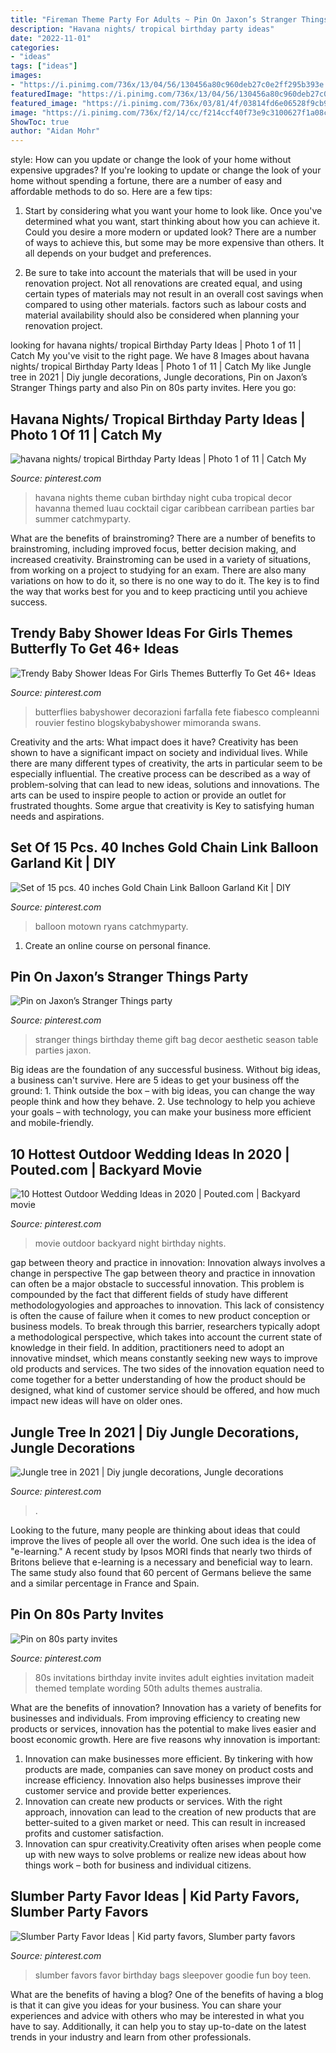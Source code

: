```yaml
---
title: "Fireman Theme Party For Adults ~ Pin On Jaxon’s Stranger Things Party"
description: "Havana nights/ tropical birthday party ideas"
date: "2022-11-01"
categories:
- "ideas"
tags: ["ideas"]
images:
- "https://i.pinimg.com/736x/13/04/56/130456a80c960deb27c0e2ff295b393e.jpg"
featuredImage: "https://i.pinimg.com/736x/13/04/56/130456a80c960deb27c0e2ff295b393e.jpg"
featured_image: "https://i.pinimg.com/736x/03/81/4f/03814fd6e06528f9cb9d53000d415256.jpg"
image: "https://i.pinimg.com/736x/f2/14/cc/f214ccf40f73e9c3100627f1a08c7ce8.jpg"
ShowToc: true
author: "Aidan Mohr"
---
```



style: How can you update or change the look of your home without expensive upgrades?
If you're looking to update or change the look of your home without spending a fortune, there are a number of easy and affordable methods to do so. Here are a few tips: 
1. Start by considering what you want your home to look like. Once you've determined what you want, start thinking about how you can achieve it. Could you desire a more modern or updated look? There are a number of ways to achieve this, but some may be more expensive than others. It all depends on your budget and preferences. 

2. Be sure to take into account the materials that will be used in your renovation project. Not all renovations are created equal, and using certain types of materials may not result in an overall cost savings when compared to using other materials. factors such as labour costs and material availability should also be considered when planning your renovation project.

	

		
looking for havana nights/ tropical Birthday Party Ideas | Photo 1 of 11 | Catch My you've visit to the right page. We have 8 Images about havana nights/ tropical Birthday Party Ideas | Photo 1 of 11 | Catch My like Jungle tree in 2021 | Diy jungle decorations, Jungle decorations, Pin on Jaxon’s Stranger Things party and also Pin on 80s party invites. Here you go:
		
    
## Havana Nights/ Tropical Birthday Party Ideas | Photo 1 Of 11 | Catch My

<img loading=lazy src="https://i.pinimg.com/736x/fa/d8/da/fad8da74b33e0e8492fbab5fd505648e--th-birthday-parties.jpg" onerror="this.onerror=null;this.src='https://tse1.mm.bing.net/th?id=OIP.Qo7Fqqs8KpaBoOu7IQiqjwHaJ3&amp;pid=15.1';" alt="havana nights/ tropical Birthday Party Ideas | Photo 1 of 11 | Catch My">

_Source: pinterest.com_

>havana nights theme cuban birthday night cuba tropical decor havanna themed luau cocktail cigar caribbean carribean parties bar summer catchmyparty. 

	

What are the benefits of brainstroming?
There are a number of benefits to brainstroming, including improved focus, better decision making, and increased creativity. Brainstroming can be used in a variety of situations, from working on a project to studying for an exam. There are also many variations on how to do it, so there is no one way to do it. The key is to find the way that works best for you and to keep practicing until you achieve success.

    
## Trendy Baby Shower Ideas For Girls Themes Butterfly To Get 46+ Ideas

<img loading=lazy src="https://i.pinimg.com/736x/13/04/56/130456a80c960deb27c0e2ff295b393e.jpg" onerror="this.onerror=null;this.src='https://tse1.mm.bing.net/th?id=OIP.HMdXkfDtDnWCwHfrn5IuBAAAAA&amp;pid=15.1';" alt="Trendy Baby Shower Ideas For Girls Themes Butterfly To Get 46+ Ideas">

_Source: pinterest.com_

>butterflies babyshower decorazioni farfalla fete fiabesco compleanni rouvier festino blogskybabyshower mimoranda swans. 

	

Creativity and the arts: What impact does it have?
Creativity has been shown to have a significant impact on society and individual lives. While there are many different types of creativity, the arts in particular seem to be especially influential. The creative process can be described as a way of problem-solving that can lead to new ideas, solutions and innovations. The arts can be used to inspire people to action or provide an outlet for frustrated thoughts. Some argue that creativity is Key to satisfying human needs and aspirations.

    
## Set Of 15 Pcs. 40 Inches Gold Chain Link Balloon Garland Kit | DIY

<img loading=lazy src="https://i.pinimg.com/736x/50/e9/60/50e960ac347b94860d975c28021d6ee5.jpg" onerror="this.onerror=null;this.src='https://tse3.mm.bing.net/th?id=OIP.THC2FbNdZfzI6k97Dk0UxwHaJ4&amp;pid=15.1';" alt="Set of 15 pcs. 40 inches Gold Chain Link Balloon Garland Kit | DIY">

_Source: pinterest.com_

>balloon motown ryans catchmyparty. 

	

1. Create an online course on personal finance.

    
## Pin On Jaxon’s Stranger Things Party

<img loading=lazy src="https://i.pinimg.com/736x/98/16/2c/98162cb9f4fbb64d088813ba662b2a0f.jpg" onerror="this.onerror=null;this.src='https://tse4.mm.bing.net/th?id=OIP.EuWOK-CzA96jfLurX9AjngHaJ3&amp;pid=15.1';" alt="Pin on Jaxon’s Stranger Things party">

_Source: pinterest.com_

>stranger things birthday theme gift bag decor aesthetic season table parties jaxon. 

	

Big ideas are the foundation of any successful business. Without big ideas, a business can't survive. Here are 5 ideas to get your business off the ground: 1. Think outside the box – with big ideas, you can change the way people think and how they behave. 2. Use technology to help you achieve your goals – with technology, you can make your business more efficient and mobile-friendly. 
    
## 10 Hottest Outdoor Wedding Ideas In 2020 | Pouted.com | Backyard Movie

<img loading=lazy src="https://i.pinimg.com/736x/f7/13/e0/f713e0f79a24337e5c9d53ba03f147f6--backyard-movie-nights-outdoor-movie-nights.jpg" onerror="this.onerror=null;this.src='https://tse2.mm.bing.net/th?id=OIP.xbwvo8ROIDZ_gqzudTrnPgHaK1&amp;pid=15.1';" alt="10 Hottest Outdoor Wedding Ideas in 2020 | Pouted.com | Backyard movie">

_Source: pinterest.com_

>movie outdoor backyard night birthday nights. 

	

gap between theory and practice in innovation: Innovation always involves a change in perspective
The gap between theory and practice in innovation can often be a major obstacle to successful innovation. This problem is compounded by the fact that different fields of study have different methodologyologies and approaches to innovation. This lack of consistency is often the cause of failure when it comes to new product conception or business models. To break through this barrier, researchers typically adopt a methodological perspective, which takes into account the current state of knowledge in their field. In addition, practitioners need to adopt an innovative mindset, which means constantly seeking new ways to improve old products and services. The two sides of the innovation equation need to come together for a better understanding of how the product should be designed, what kind of customer service should be offered, and how much impact new ideas will have on older ones.

    
## Jungle Tree In 2021 | Diy Jungle Decorations, Jungle Decorations

<img loading=lazy src="https://i.pinimg.com/736x/f2/14/cc/f214ccf40f73e9c3100627f1a08c7ce8.jpg" onerror="this.onerror=null;this.src='https://tse1.mm.bing.net/th?id=OIP.uAgXb7Ti3DEmzxuwr8lpdQHaJ3&amp;pid=15.1';" alt="Jungle tree in 2021 | Diy jungle decorations, Jungle decorations">

_Source: pinterest.com_

>. 

	

Looking to the future, many people are thinking about ideas that could improve the lives of people all over the world. One such idea is the idea of "e-learning." A recent study by Ipsos MORI finds that nearly two thirds of Britons believe that e-learning is a necessary and beneficial way to learn. The same study also found that 60 percent of Germans believe the same and a similar percentage in France and Spain. 

    
## Pin On 80s Party Invites

<img loading=lazy src="https://i.pinimg.com/736x/03/81/4f/03814fd6e06528f9cb9d53000d415256.jpg" onerror="this.onerror=null;this.src='https://tse4.mm.bing.net/th?id=OIP.xy-u10YWcixmP8oOxq9_pQHaKX&amp;pid=15.1';" alt="Pin on 80s party invites">

_Source: pinterest.com_

>80s invitations birthday invite invites adult eighties invitation madeit themed template wording 50th adults themes australia. 

	

What are the benefits of innovation?
Innovation has a variety of benefits for businesses and individuals. From improving efficiency to creating new products or services, innovation has the potential to make lives easier and boost economic growth. Here are five reasons why innovation is important: 
1. Innovation can make businesses more efficient. By tinkering with how products are made, companies can save money on product costs and increase efficiency. Innovation also helps businesses improve their customer service and provide better experiences. 
2. Innovation can create new products or services. With the right approach, innovation can lead to the creation of new products that are better-suited to a given market or need. This can result in increased profits and customer satisfaction. 
3. Innovation can spur creativity.Creativity often arises when people come up with new ways to solve problems or realize new ideas about how things work – both for business and individual citizens.

    
## Slumber Party Favor Ideas | Kid Party Favors, Slumber Party Favors

<img loading=lazy src="https://i.pinimg.com/736x/b0/00/08/b00008239274437ad761e648acbcb48a.jpg" onerror="this.onerror=null;this.src='https://tse4.mm.bing.net/th?id=OIP.lgeetnrtES7qf_YFdOJlUwHaPH&amp;pid=15.1';" alt="Slumber Party Favor Ideas | Kid party favors, Slumber party favors">

_Source: pinterest.com_

>slumber favors favor birthday bags sleepover goodie fun boy teen. 

	

What are the benefits of having a blog?
One of the benefits of having a blog is that it can give you ideas for your business. You can share your experiences and advice with others who may be interested in what you have to say. Additionally, it can help you to stay up-to-date on the latest trends in your industry and learn from other professionals.

